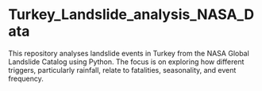 # Turkey_Landslide_analysis_NASA_Data
This repository analyses landslide events in Turkey from the NASA Global Landslide Catalog using Python. The focus is on exploring how different triggers, particularly rainfall, relate to fatalities, seasonality, and event frequency.
